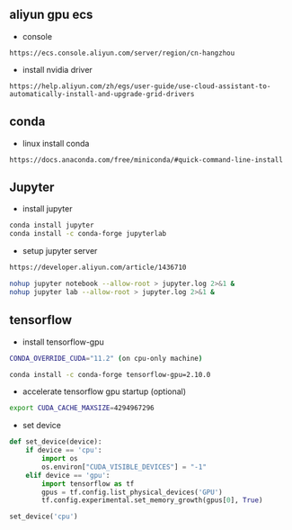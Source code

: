 ## aliyun gpu ecs

- console

```
https://ecs.console.aliyun.com/server/region/cn-hangzhou
```

- install nvidia driver

```
https://help.aliyun.com/zh/egs/user-guide/use-cloud-assistant-to-automatically-install-and-upgrade-grid-drivers
```

## conda

- linux install conda

```
https://docs.anaconda.com/free/miniconda/#quick-command-line-install
```

## Jupyter

- install jupyter

```bash
conda install jupyter
conda install -c conda-forge jupyterlab
```

- setup jupyter server

```bash
https://developer.aliyun.com/article/1436710

nohup jupyter notebook --allow-root > jupyter.log 2>&1 &
nohup jupyter lab --allow-root > jupyter.log 2>&1 &
```

## tensorflow

- install tensorflow-gpu

```bash
CONDA_OVERRIDE_CUDA="11.2" (on cpu-only machine)

conda install -c conda-forge tensorflow-gpu=2.10.0
```

- accelerate tensorflow gpu startup (optional)

```bash
export CUDA_CACHE_MAXSIZE=4294967296
```

- set device

```python
def set_device(device):
    if device == 'cpu':
        import os
        os.environ["CUDA_VISIBLE_DEVICES"] = "-1"
    elif device == 'gpu':
        import tensorflow as tf
        gpus = tf.config.list_physical_devices('GPU')
        tf.config.experimental.set_memory_growth(gpus[0], True)

set_device('cpu')
```

